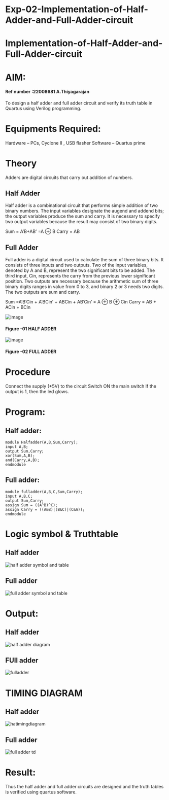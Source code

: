 # Exp-02-Implementation-of-Half-Adder-and-Full-Adder-circuit
# Implementation-of-Half-Adder-and-Full-Adder-circuit
# AIM:
#### Ref number :22008681 A.Thiyagarajan
To design a half adder and full adder circuit and verify its truth table in Quartus using Verilog programming.

# Equipments Required:
Hardware – PCs, Cyclone II , USB flasher
Software – Quartus prime
# Theory
Adders are digital circuits that carry out addition of numbers.

## Half Adder
Half adder is a combinational circuit that performs simple addition of two binary numbers. The input variables designate the augend and addend bits; the output variables produce the sum and carry. It is necessary to specify two output variables because the result may consist of two binary digits.

Sum = A’B+AB’ =A ⊕ B Carry = AB

## Full Adder
Full adder is a digital circuit used to calculate the sum of three binary bits. It consists of three inputs and two outputs. Two of the input variables, denoted by A and B, represent the two significant bits to be added. The third input, Cin, represents the carry from the previous lower significant position. Two outputs are necessary because the arithmetic sum of three binary digits ranges in value from 0 to 3, and binary 2 or 3 needs two digits. The two outputs are sum and carry.

Sum =A’B’Cin + A’BCin’ + ABCin + AB’Cin’ = A ⊕ B ⊕ Cin Carry = AB + ACin + BCin

 ![image](https://user-images.githubusercontent.com/36288975/163552156-a13e5a56-c638-4110-97d9-8896907c8d25.png)

#### Figure -01 HALF ADDER 


![image](https://user-images.githubusercontent.com/36288975/163552057-b3547877-6d07-45b4-b7e0-bcfebfad9e1d.png)

#### Figure -02 FULL ADDER 

# Procedure

Connect the supply (+5V) to the circuit
Switch ON the main switch
If the output is 1, then the led glows.
# Program:
## Half adder:
```
module Halfadder(A,B,Sum,Carry);
input A,B;
output Sum,Carry;
xor(Sum,A,B);
and(Carry,A,B);
endmodule
```
## Full adder:
```
module fulladder(A,B,C,Sum,Carry);
input A,B,C;
output Sum,Carry;
assign Sum = ((A^B)^C);
assign Carry = ((A&B)|(B&C)|(C&A));
endmodule
```

# Logic symbol & Truthtable
## Half adder
![half adder symbol and table](https://user-images.githubusercontent.com/118707693/211635229-f50fcf6a-4628-430f-802a-4892a532d3f7.png)
## Full adder
![full adder symbol and table](https://user-images.githubusercontent.com/118707693/211637987-62b2ce50-d0e4-4931-9d61-ff2710e43297.png)

# Output:
## Half adder
![half adder diagram](https://user-images.githubusercontent.com/118707693/211629746-8c3c50d8-dac4-41f6-b6f8-e8b41e94100c.png)
## FUll adder
![fulladder](https://user-images.githubusercontent.com/118707693/211629960-06034371-7fa5-4bb1-a639-11a0dec81ffe.png)

# TIMING DIAGRAM
## Half adder
![hatimingdiagram](https://user-images.githubusercontent.com/118707693/211630447-d20a50de-b575-4ed1-b9b8-1b971ff4c27a.png)
## Full adder
![full adder td](https://user-images.githubusercontent.com/118707693/211630536-11bcd900-caa9-47c3-af99-c29aee536c8c.png)

# Result:
Thus the half adder and full adder circuits are designed and the truth tables is verified using quartus software.
